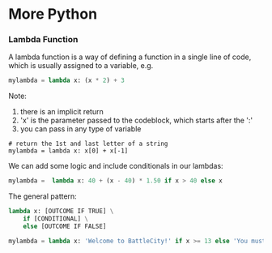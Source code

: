 # More Python

### Lambda Function

A lambda function is a way of defining a function in a single line of code, which is usually assigned to a variable, e.g.

```py
mylambda = lambda x: (x * 2) + 3
```

Note:

1. there is an implicit return
2. 'x' is the parameter passed to the codeblock, which starts after the ':'
3. you can pass in any type of variable

```py;
# return the 1st and last letter of a string
mylambda = lambda x: x[0] + x[-1]
```

We can add some logic and include conditionals in our lambdas:

```py
mylambda =  lambda x: 40 + (x - 40) * 1.50 if x > 40 else x
```

The general pattern:

```py
lambda x: [OUTCOME IF TRUE] \
    if [CONDITIONAL] \
    else [OUTCOME IF FALSE]

mylambda = lambda x: 'Welcome to BattleCity!' if x >= 13 else 'You must be over 13'
```
